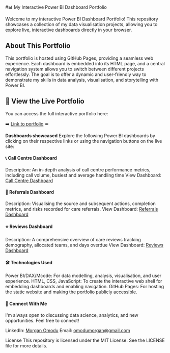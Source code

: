#📊 My Interactive Power BI Dashboard Portfolio

Welcome to my interactive Power BI Dashboard Portfolio! This repository showcases a collection of my data visualisation projects, allowing you to explore live, interactive dashboards directly in your browser.

## About This Portfolio
This portfolio is hosted using GitHub Pages, providing a seamless web experience. Each dashboard is embedded into its HTML page, and a central navigation system allows you to switch between different projects effortlessly. The goal is to offer a dynamic and user-friendly way to demonstrate my skills in data analysis, visualisation, and storytelling with Power BI.

## 🚀 View the Live Portfolio
You can access the full interactive portfolio here:

➡️ [Link to portfolio](https://comodu20.github.io/MyPowerBIProjects/) ⬅️

**Dashboards showcased**
Explore the following Power BI dashboards by clicking on their respective links or using the navigation buttons on the live site:

#### 📞 Call Centre Dashboard
Description: An in-depth analysis of call centre performance metrics, including call volume, busiest and average handling time
View Dashboard: [Call Centre Dashboard](https://app.powerbi.com/view?r=eyJrIjoiMTc0NmI0YTItODEwNi00NmFlLWI4M2ItNTg3M2E4OWE4OWFkIiwidCI6ImQwNzFmZDVjLTdjZGYtNDQzOS05YTE5LWJkYjgzOTc1YmVmNSJ9)


#### 🤝 Referrals Dashboard
Description: Visualising the source and subsequent actions, completion metrics, and risks recorded for care referrals.
View Dashboard: [Referrals Dashboard](https://app.powerbi.com/view?r=eyJrIjoiNzdlZDBiZjYtNjg4NC00MzM0LTkxNWMtOWY3NzY2ZDIzYTMyIiwidCI6ImQwNzFmZDVjLTdjZGYtNDQzOS05YTE5LWJkYjgzOTc1YmVmNSJ9)


#### ⭐️ Reviews Dashboard
Description: A comprehensive overview of care reviews tracking demography, allocated teams, and days overdue
View Dashboard: [Reviews Dashboard](https://app.powerbi.com/view?r=eyJrIjoiMTRhMTgyNzktN2Q3Yi00ZGY2LWI2ODUtZmE1NDI5NjAxNzM2IiwidCI6ImQwNzFmZDVjLTdjZGYtNDQzOS05YTE5LWJkYjgzOTc1YmVmNSJ9)


#### 🛠️ Technologies Used
Power BI/DAX/Mcode: For data modelling, analysis, visualisation, and user experience.
HTML, CSS, JavaScript: To create the interactive web shell for embedding dashboards and enabling navigation.
GitHub Pages: For hosting the static website and making the portfolio publicly accessible.


#### 📧 Connect With Me
I'm always open to discussing data science, analytics, and new opportunities. Feel free to connect!

LinkedIn: [Morgan Omodu](https://www.linkedin.com/in/morganomodu/)
Email: omodumorgan@gmail.com

License
This repository is licensed under the MIT License. See the LICENSE file for more details.
